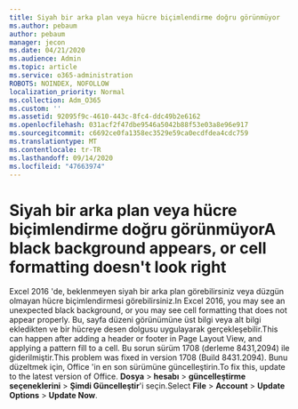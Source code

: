 ```yaml
---
title: Siyah bir arka plan veya hücre biçimlendirme doğru görünmüyor
ms.author: pebaum
author: pebaum
manager: jecon
ms.date: 04/21/2020
ms.audience: Admin
ms.topic: article
ms.service: o365-administration
ROBOTS: NOINDEX, NOFOLLOW
localization_priority: Normal
ms.collection: Adm_O365
ms.custom: ''
ms.assetid: 92095f9c-4610-443c-8fc4-ddc49b2e6162
ms.openlocfilehash: 031acf2f47dbe9546a5042b88f53e03a8e96e917
ms.sourcegitcommit: c6692ce0fa1358ec3529e59ca0ecdfdea4cdc759
ms.translationtype: MT
ms.contentlocale: tr-TR
ms.lasthandoff: 09/14/2020
ms.locfileid: "47663974"
---
```

# <a name="a-black-background-appears-or-cell-formatting-doesnt-look-right"></a><span data-ttu-id="644e5-102">Siyah bir arka plan veya hücre biçimlendirme doğru görünmüyor</span><span class="sxs-lookup"><span data-stu-id="644e5-102">A black background appears, or cell formatting doesn't look right</span></span>

<span data-ttu-id="644e5-103">Excel 2016 'de, beklenmeyen siyah bir arka plan görebilirsiniz veya düzgün olmayan hücre biçimlendirmesi görebilirsiniz.</span><span class="sxs-lookup"><span data-stu-id="644e5-103">In Excel 2016, you may see an unexpected black background, or you may see cell formatting that does not appear properly.</span></span> <span data-ttu-id="644e5-104">Bu, sayfa düzeni görünümüne üst bilgi veya alt bilgi ekledikten ve bir hücreye desen dolgusu uygulayarak gerçekleşebilir.</span><span class="sxs-lookup"><span data-stu-id="644e5-104">This can happen after adding a header or footer in Page Layout View, and applying a pattern fill to a cell.</span></span> <span data-ttu-id="644e5-105">Bu sorun sürüm 1708 (derleme 8431,2094) ile giderilmiştir.</span><span class="sxs-lookup"><span data-stu-id="644e5-105">This problem was fixed in version 1708 (Build 8431.2094).</span></span> <span data-ttu-id="644e5-106">Bunu düzeltmek için, Office 'in en son sürümüne güncelleştirin.</span><span class="sxs-lookup"><span data-stu-id="644e5-106">To fix this, update to the latest version of Office.</span></span> <span data-ttu-id="644e5-107">**Dosya** \> **hesabı** \> **güncelleştirme seçeneklerini** \> **Şimdi Güncelleştir**'i seçin.</span><span class="sxs-lookup"><span data-stu-id="644e5-107">Select **File** \> **Account** \> **Update Options** \> **Update Now**.</span></span>
  

